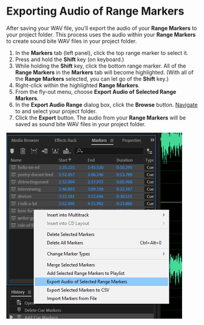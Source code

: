 # Exporting Audio of Range Markers

After saving your WAV file, you’ll export the audio of your **Range Markers** to your project folder. This process uses the audio within your **Range Markers** to create sound bite WAV files in your project folder.

1. In the **Markers** tab \(left panel\), click the top range marker to select it. 
2. Press and hold the **Shift** key \(on keyboard.\)
3. While holding the **Shift** key, click the bottom range marker. All of the **Range Markers** in the **Markers** tab will become highlighted. \(With all of the **Range Markers** selected, you can let go of the **Shift** key.\)
4. Right-click within the highlighted **Range Markers**.
5. From the fly-out menu, choose **Export Audio of Selected Range Markers**. 
6. In the **Export Audio Range** dialog box, click the **Browse** button. [Navigate](https://app.gitbook.com/@techresources/s/file-and-folder-management-windows-edition/navigating-folder-tree) to and select your project folder.
7. Click the **Export** button. The audio from your **Range Markers** will be saved as sound bite WAV files in your project folder.

![Exporting audio of range markers to project folder.](../.gitbook/assets/exporting-audio-of-range-markers.png)

